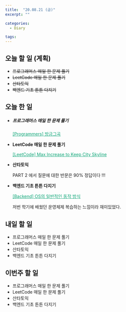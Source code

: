 ```yaml
---
title:  "20.08.21 (금)"
excerpt: ""

categories:
  - Diary

tags:
---
```


## 오늘 할 일 (계획)

- ~~프로그래머스 매일 한 문제 풀기~~
- ~~LeetCode 매일 한 문제 풀기~~
- ~~산타토익~~
- ~~백엔드 기초 튼튼 다지기~~

## 오늘 한 일

- ##### 프로그래머스 매일 한 문제 풀기

  <a href="https://nam-ki-bok.github.io/quiz/Quiz_RecentSong/" style="color:#0FA678">[Programmers] 방금그곡</a>
  
- **LeetCode 매일 한 문제 풀기**

  <a href="https://nam-ki-bok.github.io/leetcode/Leet_Skyline/" style="color:#0FA678">[LeetCode] Max Increase to Keep City Skyline</a>
  
- **산타토익**

  PART 2 에서 질문에 대한 반문은 90% 정답이다 !!!

- **백엔드 기초 튼튼 다지기**

  <a href="https://nam-ki-bok.github.io/backend/Backend_9/" style="color:#0FA678">[Backend] OS의 일반적인 동작 방식</a>

  저번 학기에 배웠던 운영체제 복습하는 느낌이라 재미있었다.

## 내일 할 일

- 프로그래머스 매일 한 문제 풀기
- LeetCode 매일 한 문제 풀기
- 산타토익
- 백엔드 기초 튼튼 다지기

## 이번주 할 일

- 프로그래머스 매일 한 문제 풀기
- LeetCode 매일 한 문제 풀기
- 산타토익
- 백엔드 기초 튼튼 다지기
